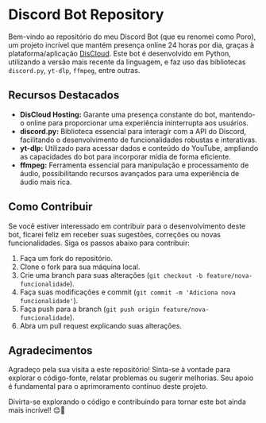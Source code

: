 # Discord Bot Repository

Bem-vindo ao repositório do meu Discord Bot (que eu renomei como Poro), um projeto incrível que mantém presença online 24 horas por dia, graças à plataforma/aplicação [DisCloud](https://discloud.app/). Este bot é desenvolvido em Python, utilizando a versão mais recente da linguagem, e faz uso das bibliotecas `discord.py`, `yt-dlp`, `ffmpeg`, entre outras.

## Recursos Destacados

- **DisCloud Hosting:** Garante uma presença constante do bot, mantendo-o online para proporcionar uma experiência ininterrupta aos usuários.
- **discord.py:** Biblioteca essencial para interagir com a API do Discord, facilitando o desenvolvimento de funcionalidades robustas e interativas.
- **yt-dlp:** Utilizado para acessar dados e conteúdo do YouTube, ampliando as capacidades do bot para incorporar mídia de forma eficiente.
- **ffmpeg:** Ferramenta essencial para manipulação e processamento de áudio, possibilitando recursos avançados para uma experiência de áudio mais rica.

## Como Contribuir

Se você estiver interessado em contribuir para o desenvolvimento deste bot, ficarei feliz em receber suas sugestões, correções ou novas funcionalidades. Siga os passos abaixo para contribuir:

1. Faça um fork do repositório.
2. Clone o fork para sua máquina local.
3. Crie uma branch para suas alterações (`git checkout -b feature/nova-funcionalidade`).
4. Faça suas modificações e commit (`git commit -m 'Adiciona nova funcionalidade'`).
5. Faça push para a branch (`git push origin feature/nova-funcionalidade`).
6. Abra um pull request explicando suas alterações.

## Agradecimentos

Agradeço pela sua visita a este repositório! Sinta-se à vontade para explorar o código-fonte, relatar problemas ou sugerir melhorias. Seu apoio é fundamental para o aprimoramento contínuo deste projeto.

Divirta-se explorando o código e contribuindo para tornar este bot ainda mais incrível! 😊🤖
